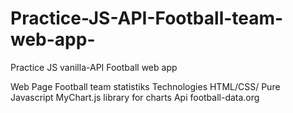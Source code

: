 # Practice-JS-API-Football-team-web-app-
Practice JS vanilla-API Football web app

Web Page Football team statistiks
Technologies
HTML/CSS/ Pure Javascript
MyChart.js library for charts
Api football-data.org
